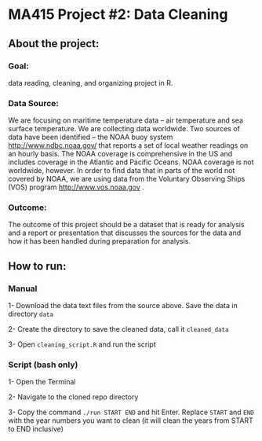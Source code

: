 # MA415 Project #2: Data Cleaning

## About the project: 

### Goal:
data reading, cleaning, and organizing project in R. 

### Data Source:
We are focusing on maritime temperature data – air temperature and sea surface temperature. We are
collecting data worldwide. Two sources of data have been identified – the NOAA buoy system
http://www.ndbc.noaa.gov/ that reports a set of local weather readings on an hourly basis. The NOAA
coverage is comprehensive in the US and includes coverage in the Atlantic and Pacific Oceans. NOAA
coverage is not worldwide, however. In order to find data that in parts of the world not covered by
NOAA, we are using data from the Voluntary Observing Ships (VOS) program http://www.vos.noaa.gov .

### Outcome:
The outcome of this project should be a dataset that is ready for analysis and a report or presentation
that discusses the sources for the data and how it has been handled during preparation for analysis. 


## How to run:

### Manual
1- Download the data text files from the source above. Save the data in directory `data`

2- Create the directory to save the cleaned data, call it `cleaned_data`

3- Open `cleaning_script.R` and run the script


### Script (bash only)
1- Open the Terminal

2- Navigate to the cloned repo directory

3- Copy the command `./run START END` and hit Enter. Replace `START` and `END` with the year numbers you want to clean (it will clean the years from START to END inclusive) 
